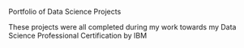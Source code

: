 Portfolio of Data Science Projects
      
These projects were all completed during my work towards my Data Science Professional Certification by IBM
